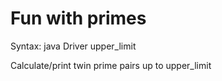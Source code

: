 # Fun with primes

Syntax: java Driver upper_limit

Calculate/print twin prime pairs up to upper_limit
